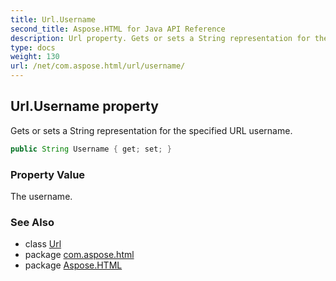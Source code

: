 ```yaml
---
title: Url.Username
second_title: Aspose.HTML for Java API Reference
description: Url property. Gets or sets a String representation for the specified URL username
type: docs
weight: 130
url: /net/com.aspose.html/url/username/
---
```

## Url.Username property

Gets or sets a String representation for the specified URL username.

```java
public String Username { get; set; }
```

### Property Value

The username.

### See Also

* class [Url](../)
* package [com.aspose.html](../../url/)
* package [Aspose.HTML](../../../)
